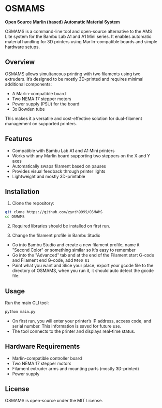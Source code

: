 
# OSMAMS

**Open Source Marlin (based) Automatic Material System**

OSMAMS is a command-line tool and open-source alternative to the AMS Lite system for the Bambu Lab A1 and A1 Mini series. It enables automatic material handling for 3D printers using Marlin-compatible boards and simple hardware setups.

## Overview

OSMAMS allows simultaneous printing with two filaments using two extruders. It’s designed to be mostly 3D-printed and requires minimal additional components:

* A Marlin-compatible board
* Two NEMA 17 stepper motors
* Power supply (PSU) for the board
* 3x Bowden tube

This makes it a versatile and cost-effective solution for dual-filament management on supported printers.

## Features

* Compatible with Bambu Lab A1 and A1 Mini printers
* Works with any Marlin board supporting two steppers on the X and Y axes
* Automatically swaps filament based on pauses
* Provides visual feedback through printer lights
* Lightweight and mostly 3D-printable

## Installation

1. Clone the repository:

```bash
git clone https://github.com/zynth9999/OSMAMS
cd OSMAMS
```

2. Required libraries should be installed on first run.

3. Change the filament profile in Bambu Studio
* Go into Bambu Studio and create a new filament profile, name it "Second Color" or something similar so it's easy to remember
* Go into the "Advanced" tab and at the end of the Filament start G-code and Filament end G-code, add `M400 U1`
* Paint what you want and Slice your place, export your gcode file to the directory of OSMAMS, when you run it, it should auto detect the gcode file.

## Usage

Run the main CLI tool:

```bash
python main.py
```

* On first run, you will enter your printer’s IP address, access code, and serial number. This information is saved for future use.
* The tool connects to the printer and displays real-time status.

## Hardware Requirements

* Marlin-compatible controller board
* Two NEMA 17 stepper motors
* Filament extruder arms and mounting parts (mostly 3D-printed)
* Power supply

## License

OSMAMS is open-source under the MIT License.


